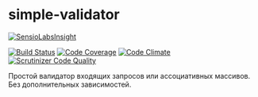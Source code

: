 # simple-validator

[![SensioLabsInsight](https://insight.sensiolabs.com/projects/de0407d9-12fe-4d3d-a688-9b29b10a0e46/big.png)](https://insight.sensiolabs.com/projects/de0407d9-12fe-4d3d-a688-9b29b10a0e46)

[![Build Status](https://travis-ci.org/alexpts/simple-validator.svg?branch=master)](https://travis-ci.org/alexpts/simple-validator)
[![Code Coverage](https://scrutinizer-ci.com/g/alexpts/simple-validator/badges/coverage.png?b=master)](https://scrutinizer-ci.com/g/alexpts/simple-validator/?branch=master)
[![Code Climate](https://codeclimate.com/github/alexpts/simple-validator/badges/gpa.svg)](https://codeclimate.com/github/alexpts/simple-validator)
[![Scrutinizer Code Quality](https://scrutinizer-ci.com/g/alexpts/simple-validator/badges/quality-score.png?b=master)](https://scrutinizer-ci.com/g/alexpts/simple-validator/?branch=master)


Простой валидатор входящих запросов или ассоциативных массивов. Без дополнительных зависимостей.